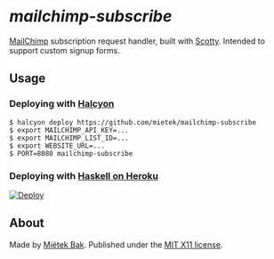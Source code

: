 _mailchimp-subscribe_
=====================

[MailChimp](http://mailchimp.com/) subscription request handler, built with [Scotty](https://github.com/scotty-web/scotty/).  Intended to support custom signup forms.


Usage
-----

### Deploying with [Halcyon](https://halcyon.sh/)

```
$ halcyon deploy https://github.com/mietek/mailchimp-subscribe
$ export MAILCHIMP_API_KEY=...
$ export MAILCHIMP_LIST_ID=...
$ export WEBSITE_URL=...
$ PORT=8080 mailchimp-subscribe
```


### Deploying with [Haskell on Heroku](https://haskellonheroku.com/)

[![Deploy](https://www.herokucdn.com/deploy/button.svg)](https://heroku.com/deploy?template=https://github.com/mietek/mailchimp-subscribe)


About
-----

Made by [Miëtek Bak](https://mietek.io/).  Published under the [MIT X11 license](https://mietek.io/license/).
